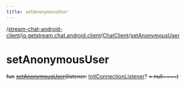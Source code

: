 ```yaml
---
title: setAnonymousUser
---
```

/[stream-chat-android-client](../../index.md)/[io.getstream.chat.android.client](../index.md)/[ChatClient](index.md)/[setAnonymousUser](setAnonymousUser.md)  
  
  
  
# setAnonymousUser  
~~fun~~ [~~setAnonymousUser~~](setAnonymousUser.md)~~(~~~~listener~~~~:~~ [InitConnectionListener](../../io.getstream.chat.android.client.socket/InitConnectionListener/index.md)? ~~= null~~~~)~~
